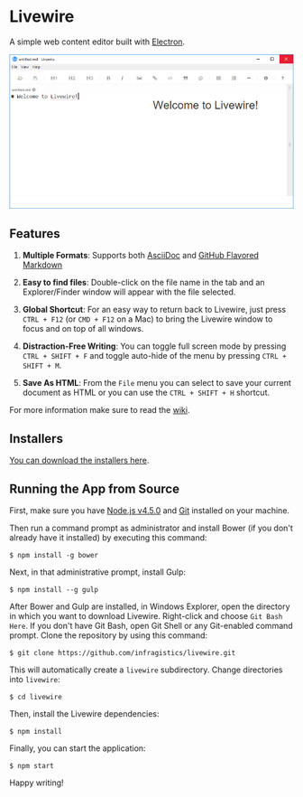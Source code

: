 ﻿# Livewire

A simple web content editor built with [Electron](electron.atom.io).

![Livewire](screenshot.png)

## Features
1. **Multiple Formats**: Supports both [AsciiDoc](http://www.methods.co.nz/asciidoc/) and [GitHub Flavored Markdown](https://help.github.com/articles/github-flavored-markdown/)

2. **Easy to find files**: Double-click on the file name in the tab and an Explorer/Finder window will appear with the file selected.

3. **Global Shortcut**: For an easy way to return back to Livewire, just press `CTRL + F12` (or `CMD + F12` on a Mac) to bring the Livewire window to focus and on top of all windows. 

4. **Distraction-Free Writing**: You can toggle full screen mode by pressing `CTRL + SHIFT + F` and toggle auto-hide of the menu by pressing `CTRL + SHIFT + M`.

5. **Save As HTML**: From the `File` menu you can select to save your current document as HTML or you can use the `CTRL + SHIFT + H` shortcut.

For more information make sure to read the [wiki](https://github.com/craigshoemaker/livewire/wiki).

		  
## Installers
 
 [You can download the installers here](https://github.com/Infragistics/livewire/wiki/installers).

## Running the App from Source

First, make sure you have [Node.js v4.5.0](https://nodejs.org/) and [Git](https://git-scm.com/downloads) installed on your machine.

Then run a command prompt as administrator and install Bower (if you don't already have it installed) by executing this command:

    $ npm install -g bower
    
Next, in that administrative prompt, install Gulp:

    $ npm install --g gulp

After Bower and Gulp are installed, in Windows Explorer, open the directory in which you want to download Livewire.  Right-click and choose `Git Bash Here`.  If you don't have Git Bash, open Git Shell or any Git-enabled command prompt.  Clone the repository by using this command:

    $ git clone https://github.com/infragistics/livewire.git
	
This will automatically create a `livewire` subdirectory.  Change directories into `livewire`:

    $ cd livewire 
    
Then, install the Livewire dependencies:

    $ npm install
    
Finally, you can start the application:
    
    $ npm start
    
Happy writing!

